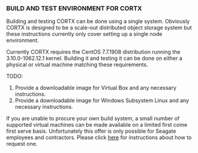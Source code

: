 ### BUILD AND TEST ENVIRONMENT FOR CORTX

Building and testing CORTX can be done using a single system.  Obviously CORTX is designed to be a scale-out distributed object storage system but these instructions currently only cover setting up a single node environment.

Currently CORTX requires the CentOS 7.7.1908 distribution running the 3.10.0-1062.12.1 kernel.  Building it and testing it can be done on either a physical or virtual machine matching these requirements.

TODO:
1. Provide a downloadable image for Virtual Box and any necessary instructions.
2. Provide a downloadable image for Windows Subsystem Linux and any necessary instructions.

If you are unable to procure your own build system, a small number of supported virtual machines can be made available on a limited first come first serve basis.  Unfortunately this offer is only possible for Seagate employees and contractors.  Please click [here](DEV_VM.md) for instructions about how to request one.
